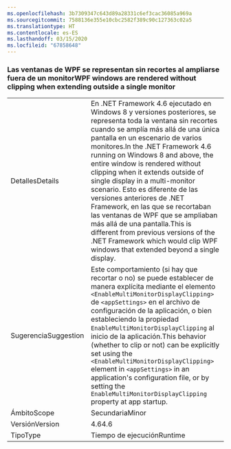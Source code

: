 ```yaml
---
ms.openlocfilehash: 3b7309347c643d89a28331c6ef3cac36085a969a
ms.sourcegitcommit: 7588136e355e10cbc2582f389c90c127363c02a5
ms.translationtype: HT
ms.contentlocale: es-ES
ms.lasthandoff: 03/15/2020
ms.locfileid: "67858648"
---
```

### <a name="wpf-windows-are-rendered-without-clipping-when-extending-outside-a-single-monitor"></a><span data-ttu-id="e4781-101">Las ventanas de WPF se representan sin recortes al ampliarse fuera de un monitor</span><span class="sxs-lookup"><span data-stu-id="e4781-101">WPF windows are rendered without clipping when extending outside a single monitor</span></span>

|   |   |
|---|---|
|<span data-ttu-id="e4781-102">Detalles</span><span class="sxs-lookup"><span data-stu-id="e4781-102">Details</span></span>|<span data-ttu-id="e4781-103">En .NET Framework 4.6 ejecutado en Windows 8 y versiones posteriores, se representa toda la ventana sin recortes cuando se amplía más allá de una única pantalla en un escenario de varios monitores.</span><span class="sxs-lookup"><span data-stu-id="e4781-103">In the .NET Framework 4.6 running on Windows 8 and above, the entire window is rendered without clipping when it extends outside of single display in a multi-monitor scenario.</span></span> <span data-ttu-id="e4781-104">Esto es diferente de las versiones anteriores de .NET Framework, en las que se recortaban las ventanas de WPF que se ampliaban más allá de una pantalla.</span><span class="sxs-lookup"><span data-stu-id="e4781-104">This is different from previous versions of the .NET Framework which would clip WPF windows that extended beyond a single display.</span></span>|
|<span data-ttu-id="e4781-105">Sugerencia</span><span class="sxs-lookup"><span data-stu-id="e4781-105">Suggestion</span></span>|<span data-ttu-id="e4781-106">Este comportamiento (si hay que recortar o no) se puede establecer de manera explícita mediante el elemento <code>&lt;EnableMultiMonitorDisplayClipping&gt;</code> de <code>&lt;appSettings&gt;</code> en el archivo de configuración de la aplicación, o bien estableciendo la propiedad <code>EnableMultiMonitorDisplayClipping</code> al inicio de la aplicación.</span><span class="sxs-lookup"><span data-stu-id="e4781-106">This behavior (whether to clip or not) can be explicitly set using the <code>&lt;EnableMultiMonitorDisplayClipping&gt;</code> element in <code>&lt;appSettings&gt;</code> in an application's configuration file, or by setting the <code>EnableMultiMonitorDisplayClipping</code> property at app startup.</span></span>|
|<span data-ttu-id="e4781-107">Ámbito</span><span class="sxs-lookup"><span data-stu-id="e4781-107">Scope</span></span>|<span data-ttu-id="e4781-108">Secundaria</span><span class="sxs-lookup"><span data-stu-id="e4781-108">Minor</span></span>|
|<span data-ttu-id="e4781-109">Versión</span><span class="sxs-lookup"><span data-stu-id="e4781-109">Version</span></span>|<span data-ttu-id="e4781-110">4.6</span><span class="sxs-lookup"><span data-stu-id="e4781-110">4.6</span></span>|
|<span data-ttu-id="e4781-111">Tipo</span><span class="sxs-lookup"><span data-stu-id="e4781-111">Type</span></span>|<span data-ttu-id="e4781-112">Tiempo de ejecución</span><span class="sxs-lookup"><span data-stu-id="e4781-112">Runtime</span></span>|
